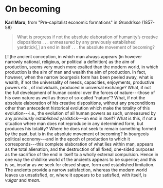 # On becoming
**Karl Marx**, from "Pre-capitalist economic formations" in *Grundrisse* (1857-58)

> What is progress if not the absolute elaboration of humanity’s creative dispositions . . . unmeasured by any previously established yardstick[,] an end in itself . . . the absolute movement of becoming?

[T]he ancient conception, in which man always appears (in however narrowly national, religious, or political a definition) as the aim of production, seems very much more exalted than the modern world, in which production is the aim of man and wealth the aim of production. In fact, however, when the narrow bourgeois form has been peeled away, what is wealth, if not the universality of needs, capacities, enjoyments, productive powers etc., of individuals, produced in universal exchange? What, if not the full development of human control over the forces of nature---those of his own nature as well as those of so-called “nature"? What, if not the absolute elaboration of his creative dispositions, without any preconditions other than antecedent historical evolution which make the totality of this evolution---i.e., the evolution of all human powers as such, unmeasured by any *previously established* yardstick---an end in itself? What is this, if not a situation where man does not reproduce in any determined form, but produces his totality? Where he does not seek to remain something formed by the past, but is in the absolute movement of becoming? In bourgeois political economy---and in the epoch of production to which it corresponds---this complete elaboration of what lies within man, appears as the total alienation, and the destruction of all fixed, one-sided purposes as the sacrifice of the end in itself to a wholly external compulsion. Hence in one way the childlike world of the ancients appears to be superior; and this is so, insofar as we seek for closed shape, form and established limitation. The ancients provide a narrow satisfaction, whereas the modern world leaves us unsatisfied, or, where it appears to be satisfied, with itself, is *vulgar* and *mean*.